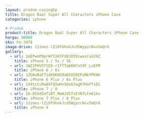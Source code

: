```yaml
---
layout: produk-casinghp
title: Dragon Baal Super All Characters iPhone Case
categories: iphone

# Produk
product-title: Dragon Baal Super All Characters iPhone Case
harga: 90000
sku: hn-3478
image-drive: 12zoes-lZiDfUhokJcdSWypzcNsv5mQrG
gallery:
  - url: 1mEPwmP9prWfY2KTFXBJO59iwasCvU26Z
    title: iPhone 5 / 5s / SE
  - url: 1WZ1PHVSTtEO-rIfTTq6KW7nt8F_LxEFM
    title: iPhone 6 / 6s
  - url: 1ZUAuRaF71dK6KQG9aD5OZ6EFoNkYPKWU
    title: iPhone 6 Plus / 6s Plus
  - url: 1d4tstcRw8XFQSwHxSOa63agKfHoFYsDi
    title: iPhone 7 / 8
  - url: 1b-8SUdImTiBT_MwNJdIfsEYN7LFe61kx
    title: iPhone 7 Plus / 8 Plus
  - url: 12zoes-lZiDfUhokJcdSWypzcNsv5mQrG
    title: iPhone X
---
```

